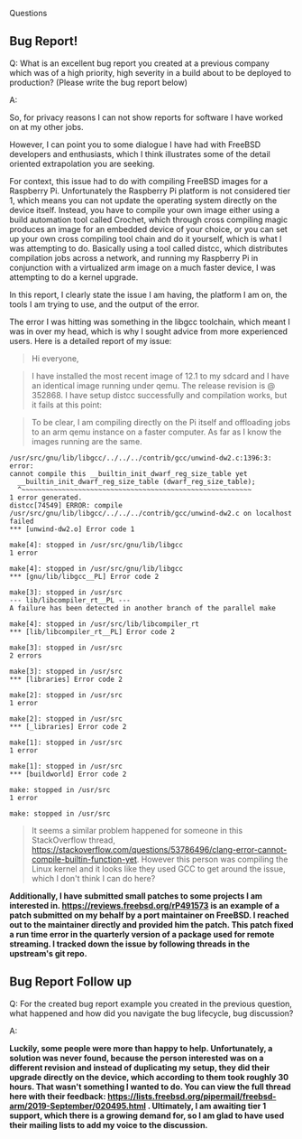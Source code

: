 Questions

## Bug Report!

Q: What is an excellent bug report you created at a previous company which was of a high priority, high severity in a build about to be deployed to production? (Please write the bug report below)


A:

So, for privacy reasons I can not show reports for software I have worked on at my other jobs. 

However, I can point you to some dialogue I have had with FreeBSD developers and enthusiasts, which I think illustrates some of the detail oriented extrapolation you are seeking. 

For context, this issue had to do with compiling FreeBSD images for a Raspberry Pi. Unfortunately the Raspberry Pi platform is not considered tier 1, which means you can not update the operating system directly on the device itself. Instead, you have to compile your own image either using a build automation tool called Crochet, which through cross compiling magic produces an image for an embedded device of your choice, or you can set up your own cross compiling tool chain and do it yourself, which is what I was attempting to do. Basically using a tool called distcc, which distributes compilation jobs across a network, and running my Raspberry Pi in conjunction with a virtualized arm image on a much faster device, I was attempting to do a kernel upgrade.

In this report, I clearly state the issue I am having, the platform I am on, the tools I am trying to use, and the output of the error.

The error I was hitting was something in the libgcc toolchain, which meant I was in over my head, which is why I sought advice from more experienced users. Here is a detailed report of my issue: 


> Hi everyone,

> I have installed the most recent image of 12.1 to my sdcard and I have an
identical image running under qemu. The release revision is @ 352868. I
have setup distcc successfully and compilation works, but it fails at this
point:

> To be clear, I am compiling directly on the Pi itself and offloading jobs
to an arm qemu instance on a faster computer. As far as I know the images
running are the same.

```
/usr/src/gnu/lib/libgcc/../../../contrib/gcc/unwind-dw2.c:1396:3: error:
cannot compile this __builtin_init_dwarf_reg_size_table yet
  __builtin_init_dwarf_reg_size_table (dwarf_reg_size_table);
  ^~~~~~~~~~~~~~~~~~~~~~~~~~~~~~~~~~~~~~~~~~~~~~~~~~~~~~~~~~
1 error generated.
distcc[74549] ERROR: compile
/usr/src/gnu/lib/libgcc/../../../contrib/gcc/unwind-dw2.c on localhost
failed
*** [unwind-dw2.o] Error code 1

make[4]: stopped in /usr/src/gnu/lib/libgcc
1 error

make[4]: stopped in /usr/src/gnu/lib/libgcc
*** [gnu/lib/libgcc__PL] Error code 2

make[3]: stopped in /usr/src
--- lib/libcompiler_rt__PL ---
A failure has been detected in another branch of the parallel make

make[4]: stopped in /usr/src/lib/libcompiler_rt
*** [lib/libcompiler_rt__PL] Error code 2

make[3]: stopped in /usr/src
2 errors

make[3]: stopped in /usr/src
*** [libraries] Error code 2

make[2]: stopped in /usr/src
1 error

make[2]: stopped in /usr/src
*** [_libraries] Error code 2

make[1]: stopped in /usr/src
1 error

make[1]: stopped in /usr/src
*** [buildworld] Error code 2

make: stopped in /usr/src
1 error

make: stopped in /usr/src
```

> It seems a similar problem happened for someone in this StackOverflow
thread,
https://stackoverflow.com/questions/53786496/clang-error-cannot-compile-builtin-function-yet.
However this person was compiling the Linux kernel and it looks like they
used GCC to get around the issue, which I don't think I can do here?

**Additionally, I have submitted small patches to some projects I am interested in. https://reviews.freebsd.org/rP491573 is an example of a patch submitted on my behalf by a port maintainer on FreeBSD. I reached out to the maintainer directly and provided him the patch. This patch fixed a run time error in the quarterly version of a package used for remote streaming. I tracked down the issue by following threads in the upstream's git repo.** 

## Bug Report Follow up

Q: For the created bug report example you created in the previous question, what happened and how did you navigate the bug lifecycle, bug discussion? 

A: 

**Luckily, some people were more than happy to help. Unfortunately, a solution was never found, because the person interested was on a different revision and instead of duplicating my setup, they did their upgrade directly on the device, which according to them took roughly 30 hours. That wasn't something I wanted to do. You can view the full thread here with their feedback: https://lists.freebsd.org/pipermail/freebsd-arm/2019-September/020495.html . Ultimately, I am awaiting tier 1 support, which there is a growing demand for, so I am glad to have used their mailing lists to add my voice to the discussion.** 

